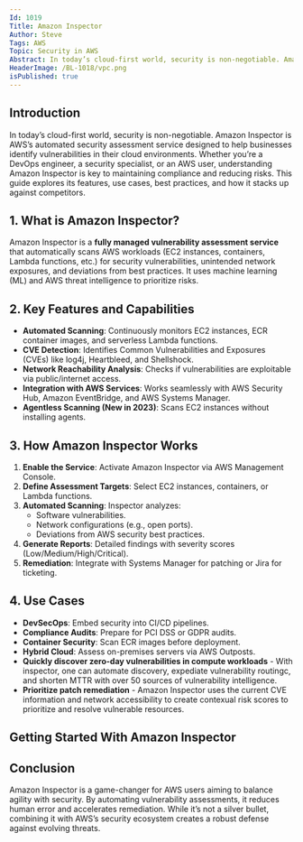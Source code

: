 ```yaml
---
Id: 1019
Title: Amazon Inspector
Author: Steve
Tags: AWS
Topic: Security in AWS
Abstract: In today’s cloud-first world, security is non-negotiable. Amazon Inspector is AWS’s automated security assessment service designed to help businesses identify vulnerabilities in their cloud environments. Whether you’re a DevOps engineer, a security specialist, or an AWS user, understanding Amazon Inspector is key to maintaining compliance and reducing risks. This guide explores its features, use cases, best practices, and how it stacks up against competitors.
HeaderImage: /BL-1018/vpc.png
isPublished: true
---
```


## Introduction
In today’s cloud-first world, security is non-negotiable. Amazon Inspector is AWS’s automated security assessment service designed to help businesses identify vulnerabilities in their cloud environments. Whether you’re a DevOps engineer, a security specialist, or an AWS user, understanding Amazon Inspector is key to maintaining compliance and reducing risks. This guide explores its features, use cases, best practices, and how it stacks up against competitors.

## **1. What is Amazon Inspector?**  
Amazon Inspector is a **fully managed vulnerability assessment service** that automatically scans AWS workloads (EC2 instances, containers, Lambda functions, etc.) for security vulnerabilities, unintended network exposures, and deviations from best practices. It uses machine learning (ML) and AWS threat intelligence to prioritize risks.  

## **2. Key Features and Capabilities**  
- **Automated Scanning**: Continuously monitors EC2 instances, ECR container images, and serverless Lambda functions.  
- **CVE Detection**: Identifies Common Vulnerabilities and Exposures (CVEs) like log4j, Heartbleed, and Shellshock.  
- **Network Reachability Analysis**: Checks if vulnerabilities are exploitable via public/internet access.  
- **Integration with AWS Services**: Works seamlessly with AWS Security Hub, Amazon EventBridge, and AWS Systems Manager.  
- **Agentless Scanning (New in 2023)**: Scans EC2 instances without installing agents. 

## **3. How Amazon Inspector Works**  
1. **Enable the Service**: Activate Amazon Inspector via AWS Management Console.  
2. **Define Assessment Targets**: Select EC2 instances, containers, or Lambda functions.  
3. **Automated Scanning**: Inspector analyzes:  
   - Software vulnerabilities.  
   - Network configurations (e.g., open ports).  
   - Deviations from AWS security best practices.  
4. **Generate Reports**: Detailed findings with severity scores (Low/Medium/High/Critical).  
5. **Remediation**: Integrate with Systems Manager for patching or Jira for ticketing.  

## **4. Use Cases**  
- **DevSecOps**: Embed security into CI/CD pipelines.  
- **Compliance Audits**: Prepare for PCI DSS or GDPR audits.  
- **Container Security**: Scan ECR images before deployment.  
- **Hybrid Cloud**: Assess on-premises servers via AWS Outposts.  
- **Quickly discover zero-day vulnerabilities in compute workloads** - With inspector, one can automate discovery, expediate vulnerability routingc, and shorten MTTR with over 50 sources of vulnerability intelligence.
- **Prioritize patch remediation** - Amazon Inspector uses the current CVE information and network accessibility to create contexual risk scores to prioritize and resolve vulnerable resources.

## Getting Started With Amazon Inspector



## **Conclusion**  
Amazon Inspector is a game-changer for AWS users aiming to balance agility with security. By automating vulnerability assessments, it reduces human error and accelerates remediation. While it’s not a silver bullet, combining it with AWS’s security ecosystem creates a robust defense against evolving threats.  